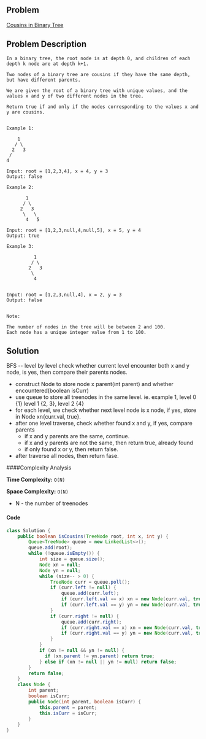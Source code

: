## Problem
[Cousins in Binary Tree](https://leetcode.com/explore/challenge/card/may-leetcoding-challenge/534/week-1-may-1st-may-7th/3322/)

## Problem Description
```
In a binary tree, the root node is at depth 0, and children of each depth k node are at depth k+1.

Two nodes of a binary tree are cousins if they have the same depth, but have different parents.

We are given the root of a binary tree with unique values, and the values x and y of two different nodes in the tree.

Return true if and only if the nodes corresponding to the values x and y are cousins.


Example 1:

    1
   / \
  2   3
 /   
4   

Input: root = [1,2,3,4], x = 4, y = 3
Output: false

Example 2:

       1
      / \
     2   3
      \   \
       4   5

Input: root = [1,2,3,null,4,null,5], x = 5, y = 4
Output: true

Example 3:

          1
         / \
        2   3
         \   
          4   


Input: root = [1,2,3,null,4], x = 2, y = 3
Output: false


Note:

The number of nodes in the tree will be between 2 and 100.
Each node has a unique integer value from 1 to 100.

```

## Solution
BFS -- level by level check whether current level encounter both x and y node, is yes, then compare their parents nodes.
- construct Node to store node x parent(int parent) and whether encountered(boolean isCurr)
- use queue to store all treenodes in the same level. ie. example 1, level 0 {1} level 1 {2, 3}, level 2 {4}
- for each level, we check whether next level node is x node, if yes, store in Node xn{curr.val, true}. 
- after one level traverse, check whether found x and y, if yes, compare parents
    - if x and y parents are the same, continue.
    - if x and y parents are not the same, then return true, already found 
    - if only found x or y, then return false.
- after traverse all nodes, then return fase. 

####Complexity Analysis

**Time Complexity:** `O(N)`

**Space Complexity:** `O(N)`

- N - the number of treenodes

#### Code

```java
class Solution {
    public boolean isCousins(TreeNode root, int x, int y) {
        Queue<TreeNode> queue = new LinkedList<>();
        queue.add(root);
        while (!queue.isEmpty()) {
            int size = queue.size();
            Node xn = null;
            Node yn = null;
            while (size-- > 0) {
                TreeNode curr = queue.poll();
                if (curr.left != null) {
                    queue.add(curr.left);
                    if (curr.left.val == x) xn = new Node(curr.val, true);
                    if (curr.left.val == y) yn = new Node(curr.val, true);
                }
                if (curr.right != null) {
                    queue.add(curr.right);
                    if (curr.right.val == x) xn = new Node(curr.val, true);
                    if (curr.right.val == y) yn = new Node(curr.val, true);
                }
            }
            if (xn != null && yn != null) {
              if (xn.parent != yn.parent) return true;
            } else if (xn != null || yn != null) return false;
        }
        return false;
    }
    class Node {
        int parent;
        boolean isCurr;
        public Node(int parent, boolean isCurr) {
            this.parent = parent;
            this.isCurr = isCurr;
        }
    }
}
```
